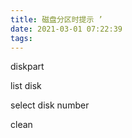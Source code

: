 ```yaml
---
title: 磁盘分区时提示 ’
date: 2021-03-01 07:22:39
tags:
---
```


diskpart

list disk

select disk number

clean